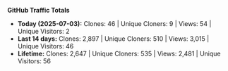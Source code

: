 
**GitHub Traffic Totals**

- **Today (2025-07-03):** Clones: 46 | Unique Cloners: 9 | Views: 54 | Unique Visitors: 2
- **Last 14 days:** Clones: 2,897 | Unique Cloners: 510 | Views: 3,015 | Unique Visitors: 46
- **Lifetime:** Clones: 2,647 | Unique Cloners: 535 | Views: 2,481 | Unique Visitors: 56

